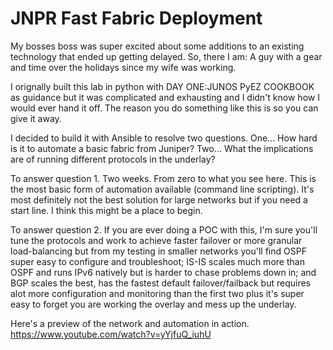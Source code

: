 # JNPR Fast Fabric Deployment
My bosses boss was super excited about some additions to an existing technology that ended up getting delayed. So, there I am: A guy with a gear and time over the holidays since my wife was working.

I orignally built this lab in python with DAY ONE:JUNOS PyEZ COOKBOOK as guidance but it was complicated and exhausting and I didn't know how I would ever hand it off. The reason you do something like this is so you can give it away.

I decided to build it with Ansible to resolve two questions. One... How hard is it to automate a basic fabric from Juniper? Two... What the implications are of running different protocols in the underlay?

To answer question 1. Two weeks. From zero to what you see here. This is the most basic form of automation available (command line scripting). It's most definitely not the best solution for large networks but if you need a start line. I think this might be a place to begin.

To answer question 2. If you are ever doing a POC with this, I'm sure you'll tune the protocols and work to achieve faster failover or more granular load-balancing but from my testing in smaller networks you'll find OSPF super easy to configure and troubleshoot; IS-IS scales much more than OSPF and runs IPv6 natively but is harder to chase problems down in; and BGP scales the best, has the fastest default failover/failback but requires alot more configuration and monitoring than the first two plus it's super easy to forget you are working the overlay and mess up the underlay.

Here's a preview of the network and automation in action. https://www.youtube.com/watch?v=yYjfuQ_iuhU 
